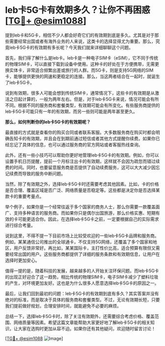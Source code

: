 # leb卡5G卡有效期多久？让你不再困惑[[TG💪+ @esim1088](https://t.me/s/esim1088)]

提到leb卡和5G卡，相信不少人都会好奇它们的有效期到底是多久。尤其是对于那些需要经常出国或者有海外业务的人来说，这类卡的选择显得尤为重要。那么，究竟leb卡5G卡的有效期有多长呢？今天我们就来详细聊聊这个问题。

首先，我们得了解什么是leb卡。leb卡是一种电子SIM卡（eSIM），它不同于传统的物理SIM卡，可以直接下载到设备中使用。这种卡的好处在于方便携带，无需更换实体卡，非常适合频繁出差或旅行的人群。而5G卡，则是支持5G网络的SIM卡，能够提供更快的网速和更稳定的连接。那么，当这两者结合在一起时，就诞生了leb卡5G卡。

说到有效期，很多人可能会想到传统SIM卡，通常情况下，这些卡的有效期是从激活之日起计算的，一般为两年左右。但是，对于leb卡5G卡来说，情况可能会有所不同。根据不同的服务商和套餐类型，有效期可能会有所变化。有些服务商提供的leb卡5G卡可能只有一年的有效期，而另一些则可能是两年甚至更久。

**那么，如何判断你的leb卡5G卡的有效期呢？**

最直接的方式就是查看你的购买合同或者联系客服。大多数服务商在购买时都会明确告知卡的有效期，并且会在到期前通过短信或者其他方式提醒你续费。如果你已经忘记了具体的信息，也可以通过服务商的官方网站或者客服热线查询。

此外，还有一些小技巧可以帮助你更好地管理leb卡5G卡的有效期。例如，你可以设置手机日历提醒，提前一个月标注出卡的有效期，这样就不会因为疏忽而错过续费的时间。同时，也要留意服务商是否提供了自动续费服务，这可以大大减少因忘记续费而导致的服务中断问题。

当然，除了有效期之外，选择leb卡5G卡时还需要考虑其他因素。比如，卡的价格是否合理、覆盖区域是否广泛、网络质量是否稳定等。这些都是决定你是否选择某款卡的重要考量点。

举个例子，如果你是一个经常往返于多个国家的商务人士，那么你需要一款覆盖面广、支持多种语言的服务商。而如果你只是偶尔出国旅游，那么价格实惠、短期有效的卡可能更适合你。因此，在选择leb卡5G卡之前，一定要根据自己的实际需求进行综合考量。

说到这里，不得不提一下目前市场上比较受欢迎的一些leb卡5G卡品牌和服务商。例如，某某通信公司推出的全球通卡，不仅支持5G网络，还覆盖了多个国家和地区，用户反馈非常好。再比如，某某国际卡，主打性价比高，适合预算有限但又需要经常出国的用户。这些服务商都提供了详细的服务条款和有效期信息，让用户在选择时更加安心。

值得一提的是，随着科技的发展，越来越多的人开始关注环保问题。而leb卡5G卡的出现正好迎合了这一趋势。相比传统的物理SIM卡，电子SIM卡减少了塑料垃圾的产生，对环境更加友好。这也是为什么很多人愿意选择leb卡5G卡的原因之一。

最后，让我们回到最初的问题：leb卡5G卡的有效期到底有多久？其实答案并没有绝对的标准，而是取决于具体的服务商和套餐类型。不过，无论有效期长短，只要我们提前做好规划，合理安排时间，就能避免不必要的麻烦。

总结一下，选择leb卡5G卡时，除了关注有效期外，还需要综合考虑价格、覆盖范围、网络质量等因素。希望这篇文章能帮助大家更好地了解leb卡5G卡的相关知识，让大家在选购时更加从容不迫。如果你还有其他疑问，欢迎随时留言讨论！

[[TG💪+ @esim1088](https://t.me/s/esim1088) ![Image](https://i.postimg.cc/4NQfJmqS/Snipaste-2025-05-13-00-14-12.png)]
